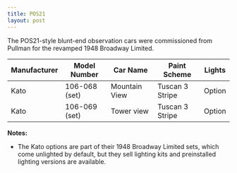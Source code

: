 ```yaml
---
title: POS21
layout: post
---
```


The POS21-style blunt-end observation cars were commissioned from Pullman for the revamped 1948 Broadway Limited.

| Manufacturer | Model Number  | Car Name        | Paint Scheme       | Lights |
|--------------|---------------|-----------------|--------------------|--------|
| Kato         | 106-068 (set) | Mountain View   | Tuscan 3 Stripe    | Option |
| Kato         | 106-069 (set) | Tower view      | Tuscan 3 Stripe    | Option |


**Notes:**
 - The Kato options are part of their 1948 Broadway Limited sets, which come unlighted by default, but they sell lighting kits and preinstalled lighting versions are available.